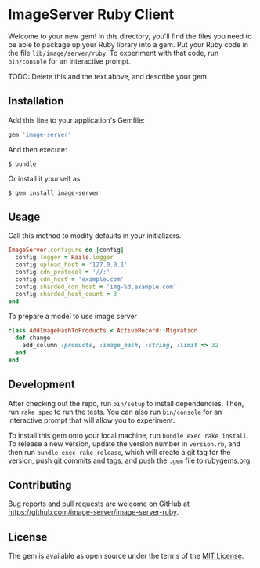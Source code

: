 # ImageServer Ruby Client

Welcome to your new gem! In this directory, you'll find the files you need to be able to package up your Ruby library into a gem. Put your Ruby code in the file `lib/image/server/ruby`. To experiment with that code, run `bin/console` for an interactive prompt.

TODO: Delete this and the text above, and describe your gem

## Installation

Add this line to your application's Gemfile:

```ruby
gem 'image-server'
```

And then execute:

    $ bundle

Or install it yourself as:

    $ gem install image-server

## Usage

Call this method to modify defaults in your initializers.
```ruby
ImageServer.configure do |config|
  config.logger = Rails.logger
  config.upload_host = '127.0.0.1'
  config.cdn_protocol = '//:'
  config.cdn_host = 'example.com'
  config.sharded_cdn_host = 'img-%d.example.com'
  config.sharded_host_count = 3
end
```

To prepare a model to use image server
```ruby
class AddImageHashToProducts < ActiveRecord::Migration
  def change
    add_column :products, :image_hash, :string, :limit => 32
  end
end
```

## Development

After checking out the repo, run `bin/setup` to install dependencies. Then, run `rake spec` to run the tests. You can also run `bin/console` for an interactive prompt that will allow you to experiment.

To install this gem onto your local machine, run `bundle exec rake install`. To release a new version, update the version number in `version.rb`, and then run `bundle exec rake release`, which will create a git tag for the version, push git commits and tags, and push the `.gem` file to [rubygems.org](https://rubygems.org).

## Contributing

Bug reports and pull requests are welcome on GitHub at https://github.com/image-server/image-server-ruby.


## License

The gem is available as open source under the terms of the [MIT License](http://opensource.org/licenses/MIT).

